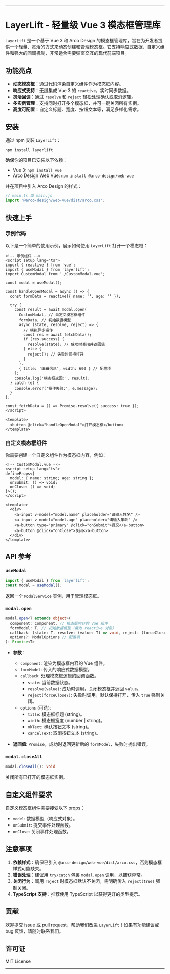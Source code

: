 
---

# LayerLift - 轻量级 Vue 3 模态框管理库

`LayerLift` 是一个基于 Vue 3 和 Arco Design 的模态框管理库，旨在为开发者提供一个轻量、灵活的方式来动态创建和管理模态框。它支持响应式数据、自定义组件和强大的回调机制，非常适合需要弹窗交互的现代前端项目。

## 功能亮点
- **动态模态框**：通过代码渲染自定义组件作为模态框内容。
- **响应式支持**：无缝集成 Vue 3 的 `reactive`，实时同步数据。
- **灵活回调**：通过 `resolve` 和 `reject` 轻松处理确认或取消逻辑。
- **多实例管理**：支持同时打开多个模态框，并可一键关闭所有实例。
- **高度可配置**：自定义标题、宽度、按钮文本等，满足多样化需求。

## 安装

通过 npm 安装 `LayerLift`：

```bash
npm install layerlift
```

确保你的项目已安装以下依赖：
- Vue 3: `npm install vue`
- Arco Design Web Vue: `npm install @arco-design/web-vue`

并在项目中引入 Arco Design 的样式：
```javascript
// main.ts 或 main.js
import '@arco-design/web-vue/dist/arco.css';
```

## 快速上手

### 示例代码
以下是一个简单的使用示例，展示如何使用 `LayerLift` 打开一个模态框：

```vue
<!-- 示例组件 -->
<script setup lang="ts">
import { reactive } from 'vue';
import { useModal } from 'layerlift';
import CustomModal from './CustomModal.vue';

const modal = useModal();

const handleOpenModal = async () => {
  const formData = reactive({ name: '', age: '' });

  try {
    const result = await modal.open(
      CustomModal, // 自定义模态框组件
      formData, // 初始数据模型
      async (state, resolve, reject) => {
        // 模拟异步操作
        const res = await fetchData();
        if (res.success) {
          resolve(state); // 成功时关闭并返回值
        } else {
          reject(); // 失败时保持打开
        }
      },
      { title: '编辑信息', width: 600 } // 配置项
    );
    console.log('模态框返回:', result);
  } catch (e) {
    console.error('操作失败:', e.message);
  }
};

const fetchData = () => Promise.resolve({ success: true });
</script>

<template>
  <button @click="handleOpenModal">打开模态框</button>
</template>
```

### 自定义模态框组件
你需要创建一个自定义组件作为模态框内容，例如：

```vue
<!-- CustomModal.vue -->
<script setup lang="ts">
defineProps<{
  model: { name: string; age: string };
  onSubmit: () => void;
  onClose: () => void;
}>();
</script>

<template>
  <div>
    <a-input v-model="model.name" placeholder="请输入姓名" />
    <a-input v-model="model.age" placeholder="请输入年龄" />
    <a-button type="primary" @click="onSubmit">提交</a-button>
    <a-button @click="onClose">关闭</a-button>
  </div>
</template>
```

## API 参考

### `useModal`
```typescript
import { useModal } from 'layerlift';
const modal = useModal();
```
返回一个 `ModalService` 实例，用于管理模态框。

### `modal.open`
```typescript
modal.open<T extends object>(
  component: Component, // 模态框内容的 Vue 组件
  formModel: T, // 初始数据模型（需为 reactive 对象）
  callback: (state: T, resolve: (value: T) => void, reject: (forceClose?: boolean) => void) => void, // 自定义逻辑
  options?: ModalOptions // 配置项
): Promise<T>
```

- **参数**：
  - `component`: 渲染为模态框内容的 Vue 组件。
  - `formModel`: 传入的响应式数据模型。
  - `callback`: 处理模态框逻辑的回调函数。
    - `state`: 当前数据状态。
    - `resolve(value)`: 成功时调用，关闭模态框并返回 `value`。
    - `reject(forceClose?)`: 失败时调用，默认保持打开，传入 `true` 强制关闭。
  - `options` (可选):
    - `title`: 模态框标题 (string)。
    - `width`: 模态框宽度 (number | string)。
    - `okText`: 确认按钮文本 (string)。
    - `cancelText`: 取消按钮文本 (string)。

- **返回值**: `Promise`，成功时返回更新后的 `formModel`，失败时抛出错误。

### `modal.closeAll`
```typescript
modal.closeAll(): void
```
关闭所有已打开的模态框实例。

## 自定义组件要求
自定义模态框组件需要接受以下 props：
- `model`: 数据模型（响应式对象）。
- `onSubmit`: 提交事件处理函数。
- `onClose`: 关闭事件处理函数。

## 注意事项
1. **依赖样式**：确保已引入 `@arco-design/web-vue/dist/arco.css`，否则模态框样式可能缺失。
2. **错误处理**：建议用 `try/catch` 包裹 `modal.open` 调用，以捕获异常。
3. **关闭行为**：调用 `reject` 时模态框默认不关闭，需明确传入 `reject(true)` 强制关闭。
4. **TypeScript 支持**：推荐使用 TypeScript 以获得更好的类型提示。

## 贡献
欢迎提交 issue 或 pull request，帮助我们改进 `LayerLift`！如果有功能建议或 bug 反馈，请随时联系我们。

## 许可证
MIT License

---
